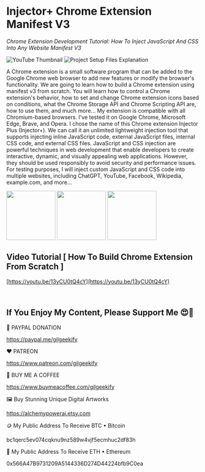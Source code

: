# Injector+ Chrome Extension Manifest V3

_Chrome Extension Development Tutorial: How To Inject JavaScript And CSS Into Any Website Manifest V3_

![YouTube Thumbnail](https://raw.githubusercontent.com/saeedkohansal/InjectorPlus-Chrome-Extension-Manifest-V3/main/images/InjectorPlus-Chrome-Extension-Manifest-V3.png "Injector+ Chrome Extension Manifest V3")
![Project Setup Files Explanation](https://raw.githubusercontent.com/saeedkohansal/InjectorPlus-Chrome-Extension-Manifest-V3/main/images/Project-Structure-Explanation.png "Project Structure Explanation")

A Chrome extension is a small software program that can be added to the Google Chrome web browser to add new features or modify the browser's functionality. We are going to learn how to build a Chrome extension using manifest v3 from scratch. You will learn how to control a Chrome extension's behavior, how to set and change Chrome extension icons based on conditions, what the Chrome Storage API and Chrome Scripting API are, how to use them, and much more... My extension is compatible with all Chromium-based browsers. I've tested it on Google Chrome, Microsoft Edge, Brave, and Opera. I chose the name of this Chrome extension Injector Plus (Injector+). We can call it an unlimited lightweight injection tool that supports injecting inline JavaScript code, external JavaScript files, internal CSS code, and external CSS files. JavaScript and CSS injection are powerful techniques in web development that enable developers to create interactive, dynamic, and visually appealing web applications. However, they should be used responsibly to avoid security and performance issues. For testing purposes, I will inject custom JavaScript and CSS code into multiple websites, including ChatGPT, YouTube, Facebook, Wikipedia, example.com, and more...

<div style="margin: auto;">
<img src="https://raw.githubusercontent.com/saeedkohansal/InjectorPlus-Chrome-Extension-Manifest-V3/main/source-code/assets/icons/Original.png" width="128">
<img src="https://raw.githubusercontent.com/saeedkohansal/InjectorPlus-Chrome-Extension-Manifest-V3/main/source-code/assets/icons/enabled/Original.png" width="128">
<img src="https://raw.githubusercontent.com/saeedkohansal/InjectorPlus-Chrome-Extension-Manifest-V3/main/source-code/assets/icons/disabled/Original.png" width="128">
</div>

## Video Tutorial [ How To Build Chrome Extension From Scratch ]
[https://youtu.be/13yCU0tQ4cY](https://youtu.be/13yCU0tQ4cY)

 

## If You Enjoy My Content, Please Support Me 😍🙏

💙 PAYPAL DONATION

https://paypal.me/gilgeekify

❤️ PATREON

https://www.patreon.com/gilgeekify

💛 BUY ME A COFFEE

https://www.buymeacoffee.com/gilgeekify

🖼️ Buy Stunning Unique Digital Artworks

https://alchemypowerai.etsy.com

🪙 My Public Address To Receive BTC • Bitcoin

bc1qerc5ev074cqknu9nz589w4vjf5ecmhuc2df83h

🥈 My Public Address To Receive ETH • Ethereum

0x566A47B9731209A5144336D274D44224bfb9C0ea
